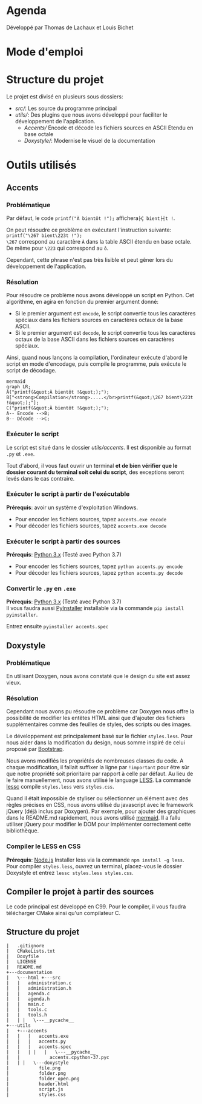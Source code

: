 ﻿
# Agenda  
Développé par Thomas de Lachaux et Louis Bichet  
  
  
# Mode d'emploi  
  
# Structure du projet  
  
Le projet est divisé en plusieurs sous dossiers:  
- *src/*: Les source du programme principal  
- *utils/*: Des plugins que nous avons développé pour faciliter le développement de l'application.  
   - *Accents/* Encode et décode les fichiers sources en ASCII Etendu en base octale  
   - *Doxystyle/*: Modernise le visuel de la documentation  
  
  
# Outils utilisés  
## Accents  
  
### Problématique  
  
Par défaut, le code `printf("À bientôt !");` affichera`├Ç bient├┤t !`.  
  
On peut résoudre ce problème en exécutant l'instruction suivante: `printf("\267 bient\223t !");`  
`\267` correspond au caractère `À` dans la table ASCII étendu en base octale. De même pour `\223` qui correspond au `ô`.   
  
Cependant, cette phrase n'est pas très lisible et peut gêner lors du développement de l'application.  
  
### Résolution  
Pour résoudre ce problème nous avons développé un script en Python. Cet algorithme, en agira en fonction du premier argument donné:  
- Si le premier argument est `encode`, le script convertie tous les caractères spéciaux dans les fichiers sources en caractères octaux de la base ASCII.  
- Si le premier argument est `decode`, le script convertie tous les caractères octaux de la base ASCII dans les fichiers sources en caractères spéciaux.  
  
Ainsi, quand nous lançons la compilation, l'ordinateur exécute d'abord le script en mode d'encodage, puis compile le programme, puis exécute le script de décodage.  
  


```
mermaid
graph LR;
A("printf(&quot;À bientôt !&quot;);");
B["<strong>Compilation</strong>.....</br>printf(&quot;\267 bient\223t !&quot;);"];
C("printf(&quot;À bientôt !&quot;);");
A-- Encode -->B;
B-- Décode -->C;
```

  
### Exécuter le script  
Le script est situé dans le dossier *utils/accents*. Il est disponible au format `.py` et `.exe`.  
  
Tout d'abord, il vous faut ouvrir un terminal **et de bien vérifier que le dossier courant du terminal soit celui du script**, des exceptions seront levés dans le cas contraire.  
  
### Exécuter le script à partir de l'exécutable  
**Prérequis**: avoir un système d'exploitation Windows.  
- Pour encoder les fichiers sources, tapez `accents.exe encode`  
- Pour décoder les fichiers sources, tapez `accents.exe decode`  
  
### Exécuter le script à partir des sources  
**Prérequis**: [Python 3.x](https://www.python.org) (Testé avec Python 3.7)  
- Pour encoder les fichiers sources, tapez `python accents.py encode`  
- Pour décoder les fichiers sources, tapez `python accents.py decode`  
  
### Convertir le `.py` en `.exe`  
**Prérequis**: [Python 3.x](https://www.python.org) (Testé avec Python 3.7)  
Il vous faudra aussi [PyInstaller](https://www.pyinstaller.org) installable via la commande `pip install pyinstaller`.  
  
Entrez ensuite `pyinstaller accents.spec`  
  
## Doxystyle  
### Problématique  
En utilisant Doxygen, nous avons constaté que le design du site est assez vieux.   
  
### Résolution  
Cependant nous avons pu résoudre ce problème car Doxygen nous offre la possibilité de modifier les entêtes HTML ainsi que d'ajouter des fichiers supplémentaires comme des feuilles de styles, des scripts ou des images.  
  
Le développement est principalement basé sur le fichier `styles.less`. Pour nous aider dans la modification du design, nous somme inspiré de celui proposé par [Bootstrap](https://getbootstrap.com).
  
Nous avons modifiés les propriétés de nombreuses classes du code. A chaque modification, il fallait suffixer la ligne par `!important` pour être sûr que notre propriété soit prioritaire par rapport à celle par défaut. Au lieu de le faire manuellement, nous avons utilisé le language [LESS](http://lesscss.org). La commande [lessc](https://www.npmjs.com/package/less) compile `styles.less` vers `styles.css`. 
  
Quand il était impossible de styliser ou sélectionner un élément avec des règles précises en CSS, nous avons utilisé du javascript avec le framework jQuery (déjà inclus par Doxygen). Par exemple, pour ajouter des graphiques dans le README.md rapidement, nous avons utilisé [mermaid](https://mermaidjs.github.io). Il a fallu utiliser jQuery pour modifier le DOM pour implémenter correctement cette bibliothèque.

### Compiler le LESS en CSS

**Prérequis**: [Node.js](https://nodejs.org)
Installer less via la commande `npm install -g less`.
Pour compiler `styles.less`, ouvrez un terminal, placez-vous le dossier Doxystyle et entrez `lessc styles.less styles.css`.
  
## Compiler le projet à partir des sources  

Le code principal est développé en C99. Pour le compiler, il vous faudra télécharger CMake ainsi qu'un compilateur C.  
  
## Structure du projet  
  
```  
|   .gitignore  
|   CMakeLists.txt  
|   Doxyfile  
|   LICENSE  
|   README.md  
+---documentation  
|   \---html +---src  
|   |   administration.c  
|   |   administration.h  
|   |   agenda.c  
|   |   agenda.h  
|   |   main.c  
|   |   tools.c  
|   |   tools.h  
|   | |   \---__pycache__  
+---utils  
|   +---accents  
|   |   |   accents.exe  
|   |   |   accents.py  
|   |   |   accents.spec  
|   |   | |   |   \---__pycache__  
|   |           accents.cpython-37.pyc  
|   | |   \---doxystyle  
|           file.png  
|           folder.png  
|           folder_open.png  
|           header.html  
|           script.js  
|           styles.css   
  
```